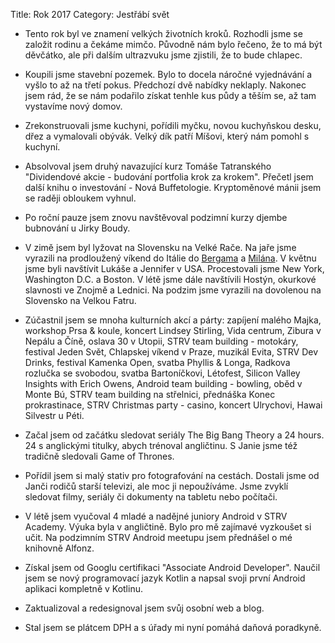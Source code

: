 Title: Rok 2017
Category: Jestřábí svět

- Tento rok byl ve znamení velkých životních kroků. Rozhodli jsme se založit rodinu a čekáme mimčo. Původně nám bylo řečeno, že to má být děvčátko, ale při dalším ultrazvuku jsme zjistili, že to bude chlapec.

- Koupili jsme stavební pozemek. Bylo to docela náročné vyjednávání a vyšlo to až na třetí pokus. Předchozí dvě nabídky neklaply. Nakonec jsem rád, že se nám podařilo získat tenhle kus půdy a těším se, až tam vystavíme nový domov.

- Zrekonstruovali jsme kuchyni, pořídili myčku, novou kuchyňskou desku, dřez a vymalovali obývák. Velký dík patří Míšovi, který nám pomohl s kuchyní.

- Absolvoval jsem druhý navazující kurz Tomáše Tatranského "Dividendové akcie - budování portfolia krok za krokem". Přečetl jsem další knihu o investování - Nová Buffetologie. Kryptoměnové mánii jsem se raději obloukem vyhnul.

- Po roční pauze jsem znovu navštěvoval podzimní kurzy djembe bubnování u Jirky Boudy.

- V zimě jsem byl lyžovat na Slovensku na Velké Rače. Na jaře jsme vyrazili na prodloužený víkend do Itálie do [Bergama](https://janie.8bit.cz/bergamo/) a [Milána](https://janie.8bit.cz/milan/). V květnu jsme byli navštívit Lukáše a Jennifer v USA. Procestovali jsme New York, Washington D.C. a Boston. V létě jsme dále navštívili Hostýn, okurkové slavnosti ve Znojmě a Lednici. Na podzim jsme vyrazili na dovolenou na Slovensko na Velkou Fatru.

- Zúčastnil jsem se mnoha kulturních akcí a párty: zapíjení malého Majka, workshop Prsa & koule, koncert Lindsey Stirling, Vida centrum, Zibura v Nepálu a Číně, oslava 30 v Utopii, STRV team building - motokáry, festival Jeden Svět, Chlapskej víkend v Praze, muzikál Evita, STRV Dev Drinks, festival Kamenka Open, svatba Phyllis & Longa, Radkova rozlučka se svobodou, svatba Bartoníčkovi, Létofest, Silicon Valley Insights with Erich Owens, Android team building - bowling, oběd v Monte Bú, STRV team building na střelnici, přednáška Konec prokrastinace, STRV Christmas party - casino, koncert Ulrychovi, Hawai Silvestr u Péti.

- Začal jsem od začátku sledovat seriály The Big Bang Theory a 24 hours. 24 s anglickými titulky, abych trénoval angličtinu. S Janie jsme též tradičně sledovali Game of Thrones.

- Pořídil jsem si malý stativ pro fotografování na cestách. Dostali jsme od Janči rodičů starší televizi, ale moc ji nepoužíváme. Jsme zvyklí sledovat filmy, seriály či dokumenty na tabletu nebo počítači.

- V létě jsem vyučoval 4 mladé a nadějné juniory Android v STRV Academy. Výuka byla v angličtině. Bylo pro mě zajímavé vyzkoušet si učit. Na podzimním STRV Android meetupu jsem přednášel o mé knihovně Alfonz.

- Získal jsem od Googlu certifikaci "Associate Android Developer". Naučil jsem se nový programovací jazyk Kotlin a napsal svoji první Android aplikaci kompletně v Kotlinu.

- Zaktualizoval a redesignoval jsem svůj osobní web a blog.

- Stal jsem se plátcem DPH a s úřady mi nyní pomáhá daňová poradkyně.
